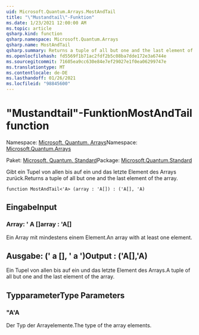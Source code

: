 ```yaml
---
uid: Microsoft.Quantum.Arrays.MostAndTail
title: "\"Mustandtail\"-Funktion"
ms.date: 1/23/2021 12:00:00 AM
ms.topic: article
qsharp.kind: function
qsharp.namespace: Microsoft.Quantum.Arrays
qsharp.name: MostAndTail
qsharp.summary: Returns a tuple of all but one and the last element of the array.
ms.openlocfilehash: fd5569f1b71ac2fdf2b5c08ba7dde172e3a6744e
ms.sourcegitcommit: 71605ea9cc630e84e7ef29027e1f0ea06299747e
ms.translationtype: MT
ms.contentlocale: de-DE
ms.lasthandoff: 01/26/2021
ms.locfileid: "98845600"
---
```

# <a name="mostandtail-function"></a><span data-ttu-id="aa615-102">"Mustandtail"-Funktion</span><span class="sxs-lookup"><span data-stu-id="aa615-102">MostAndTail function</span></span>

<span data-ttu-id="aa615-103">Namespace: [Microsoft. Quantum. Arrays](xref:Microsoft.Quantum.Arrays)</span><span class="sxs-lookup"><span data-stu-id="aa615-103">Namespace: [Microsoft.Quantum.Arrays](xref:Microsoft.Quantum.Arrays)</span></span>

<span data-ttu-id="aa615-104">Paket: [Microsoft. Quantum. Standard](https://nuget.org/packages/Microsoft.Quantum.Standard)</span><span class="sxs-lookup"><span data-stu-id="aa615-104">Package: [Microsoft.Quantum.Standard](https://nuget.org/packages/Microsoft.Quantum.Standard)</span></span>


<span data-ttu-id="aa615-105">Gibt ein Tupel von allen bis auf ein und das letzte Element des Arrays zurück.</span><span class="sxs-lookup"><span data-stu-id="aa615-105">Returns a tuple of all but one and the last element of the array.</span></span>

```qsharp
function MostAndTail<'A> (array : 'A[]) : ('A[], 'A)
```


## <a name="input"></a><span data-ttu-id="aa615-106">Eingabe</span><span class="sxs-lookup"><span data-stu-id="aa615-106">Input</span></span>

### <a name="array--a"></a><span data-ttu-id="aa615-107">Array: ' A []</span><span class="sxs-lookup"><span data-stu-id="aa615-107">array : 'A[]</span></span>

<span data-ttu-id="aa615-108">Ein Array mit mindestens einem Element.</span><span class="sxs-lookup"><span data-stu-id="aa615-108">An array with at least one element.</span></span>



## <a name="output--aa"></a><span data-ttu-id="aa615-109">Ausgabe: (' a [], ' a ')</span><span class="sxs-lookup"><span data-stu-id="aa615-109">Output : ('A[],'A)</span></span>

<span data-ttu-id="aa615-110">Ein Tupel von allen bis auf ein und das letzte Element des Arrays.</span><span class="sxs-lookup"><span data-stu-id="aa615-110">A tuple of all but one and the last element of the array.</span></span>

## <a name="type-parameters"></a><span data-ttu-id="aa615-111">Typparameter</span><span class="sxs-lookup"><span data-stu-id="aa615-111">Type Parameters</span></span>

### <a name="a"></a><span data-ttu-id="aa615-112">"A</span><span class="sxs-lookup"><span data-stu-id="aa615-112">'A</span></span>

<span data-ttu-id="aa615-113">Der Typ der Arrayelemente.</span><span class="sxs-lookup"><span data-stu-id="aa615-113">The type of the array elements.</span></span>